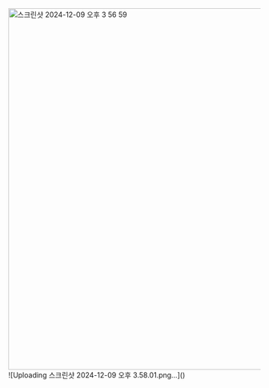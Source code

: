 <img width="720" alt="스크린샷 2024-12-09 오후 3 56 59" src="https://github.com/user-attachments/assets/c5ea6cee-8439-4436-be21-4e3c81d57948">
![Uploading 스크린샷 2024-12-09 오후 3.58.01.png…]()

